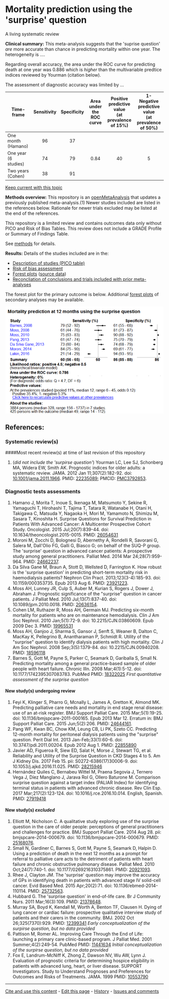 # Mortality prediction using the 'surprise' question

A living systematic review

**Clinical summary:** This meta-analysis suggests that the 'suprise question' *are* more accurate than chance in predicting mortality within one year. The heterogeneity is ....

Regarding overall accuracy, the area under the ROC curve for predicting death at one year was 0.886 which is *higher* than the multivariable predtice indices reviewed by Yourman (citation below).

The assessment of diagnostic accuracy was limited by ...

Time-frame	| Sensitivity|Specificity| Area under the ROC curve|Positive predictive value</br>(at prevalence of 15%) | 1- Negative predictive value</br>(at prevalence of 50%)
| -------------------------- |:--:|:--:|:-----:|:--:|:--:|
One month (Hamano)       | 96 | 37 |       |    |   
One year (6 studies)     | 74 | 79 | 0.84  | 40 | 5
Two years (Cohen)        | 38 | 91 |       |    | 

[Keep current with this topic](Keep-up.md)

**Methods overview:** This repository is an [openMetaAnalysis](https://openmetaanalysis.github.io/) that updates a previously published meta-analysis.(1) Newer studies included are listed in the references below. Rationale for newer trials excluded may be listed at the end of the references. 

This repository is a limited review and contains outcomes data only without PICO and Risk of Bias Tables.  This review does not include a GRADE Profile or Summary of Findings Table.

See [methods](http://openmetaanalysis.github.io/methods.html) for details.

**Results:** Details of the studies included are in the:
* [Description of studies (PICO table)](../../tree/master/study-details/pico-table.md)
* [Risk of bias assessment](../../tree/master/study-details/risk-of-bias.md)
* [Forest plots](../../tree/master/forest-plots) ([source data](../../tree/master/data))
* [Reconcliation of conclusions and trials included with prior meta-analyses](../../tree/master/reconcilation-tables)

The forest plot for the primary outcome is below. Additional [forest plots](../../tree/master/forest-plots) of secondary analyses may be available. 

![Principle results for diagnostic accuracy](https://raw.githubusercontent.com/openMetaAnalysis/Mortality-prediction-using-the-surprise-question/master/forest-plots/Outcome-Primary.png "Principle results for diagnostic accuracy]")

References:
----------------------------------
### Systematic review(s)
####Most recent review(s) at time of last revision of this repository
1. (*did not include the 'surpirse question'*) Yourman LC, Lee SJ, Schonberg MA, Widera EW, Smith AK. Prognostic indices for older adults: a systematic review. JAMA. 2012 Jan 11;307(2):182-92. doi: [10.1001/jama.2011.1966](http://dx.doi.org/10.1001/jama.2011.1966). PMID: [22235089](http://pubmed.gov/22235089); PMCID: [PMC3792853](http://pubmedcentral.gov/PMC3792853).

### Diagnostic tests assessments
1. Hamano J, Morita T, Inoue S, Ikenaga M, Matsumoto Y, Sekine R, Yamaguchi T, Hirohashi T, Tajima T, Tatara R, Watanabe H, Otani H, Takigawa C, Matsuda Y, Nagaoka H, Mori M, Yamamoto N, Shimizu M, Sasara T, Kinoshita H. Surprise
Questions for Survival Prediction in Patients With Advanced Cancer: A Multicenter Prospective Cohort Study. Oncologist. 2015 Jul;20(7):839-44. doi: 10.1634/theoncologist.2015-0015. PMID:  [26054631](http://pubmed.gov/26054631)
2. Moroni M, Zocchi D, Bolognesi D, Abernethy A, Rondelli R, Savorani G, Salera M, Dall'Olio FG, Galli G, Biasco G; on behalf of the SUQ-P group. The 'surprise' question in advanced cancer patients: A prospective study among general practitioners. Palliat Med. 2014 Mar 24;28(7):959-964. PMID: [24662237](http://pubmed.gov/24662237).
3. Da Silva Gane M, Braun A, Stott D, Wellsted D, Farrington K. How robust is the 'surprise question' in predicting short-term mortality risk in haemodialysis patients? Nephron Clin Pract. 2013;123(3-4):185-93. doi: 10.1159/000353735. Epub 2013 Aug 6. PMID: [23921223](http://pubmed.gov/23921223).
4. Moss AH, Lunney JR, Culp S, Auber M, Kurian S, Rogers J, Dower J, Abraham J. Prognostic significance of the "surprise" question in cancer patients. J Palliat  Med. 2010 Jul;13(7):837-40. doi: 10.1089/jpm.2010.0018. PMID: [20636154](http://pubmed.gov/20636154).
5. Cohen LM, Ruthazer R, Moss AH, Germain MJ. Predicting six-month mortality for patients who are on maintenance hemodialysis. Clin J Am Soc Nephrol. 2010 Jan;5(1):72-9. doi: 10.2215/CJN.03860609. Epub 2009 Dec 3. PMID: [19965531](http://pubmed.gov/19965531)
7. Moss AH, Ganjoo J, Sharma S, Gansor J, Senft S, Weaner B, Dalton C, MacKay K, Pellegrino B, Anantharaman P, Schmidt R. Utility of the "surprise" question to identify dialysis patients with high mortality. Clin J Am Soc Nephrol. 2008
Sep;3(5):1379-84. doi: 10.2215/CJN.00940208. PMID: [18596118](http://pubmed.gov/18596118)
6. Barnes S, Gott M, Payne S, Parker C, Seamark D, Gariballa S, Small N. Predicting mortality among a general practice-based sample of older people with heart failure. Chronic Illn. 2008 Mar;4(1):5-12. doi: 10.1177/1742395307083783. PubMed PMID: [18322025](http://pubmed.gov/18322025) _First quantitative assessment of the surprise question_

#### New study(s) undergoing review
1. Feyi K, Klinger S, Pharro G, Mcnally L, James A, Gretton K, Almond MK. Predicting palliative care needs and mortality in end stage renal disease: use of an at-risk register. BMJ Support Palliat Care. 2015 Mar;5(1):19-25. doi: 10.1136/bmjspcare-2011-000165. Epub 2013 Mar 12. Erratum in: BMJ Support Palliat  Care. 2015 Jun;5(2):206. PMID: [24644161](http://pubmed.gov/24644161).
2. Pang WF, Kwan BC, Chow KM, Leung CB, Li PK, Szeto CC. Predicting 12-month mortality for peritoneal dialysis patients using the "surprise" question. Perit Dial Int. 2013 Jan-Feb;33(1):60-6. doi: 10.3747/pdi.2011.00204. Epub 2012 Aug 1. PMID: [22855890](http://pubmed.gov/22855890)
3. Javier AD, Figueroa R, Siew ED, Salat H, Morse J, Stewart TG, et al. Reliability and Utility of the Surprise Question in CKD Stages 4 to 5. Am J Kidney Dis. 2017 Feb 15. pii: S0272-6386(17)30006-9. doi: 10.1053/j.ajkd.2016.11.025. PMID: [28215946](http://pubmed.gov/28215946)
4. Hernández Quiles C, Bernabeu Wittel M, Praena Segovia J, Ternero Vega J, Díez Manglano J, Jarava Rol G, Ollero Baturone M. Comparison surprise question against a target index (PALIAR Index) for identifying terminal status in patients with advanced chronic disease. Rev Clin Esp. 2017 Mar;217(2):123-124. doi: 10.1016/j.rce.2016.10.014. English, Spanish. PMID: [27919418](http://pubmed.gov/27919418)

#### New study(s) *excluded* 
1. Elliott M, Nicholson C. A qualitative study exploring use of the surprise question in the care of older people: perceptions of general practitioners and challenges for practice. BMJ Support Palliat Care. 2014 Aug 28. pii:
bmjspcare-2014-000679. doi: 10.1136/bmjspcare-2014-000679. PMID: [25168076](http://pubmed.gov/25168076).
2. Small N, Gardiner C, Barnes S, Gott M, Payne S, Seamark D, Halpin D. Using a prediction of death in the next 12 months as a prompt for referral to palliative care acts to the detriment of patients with heart failure and chronic obstructive
pulmonary disease. Palliat Med. 2010 Oct;24(7):740-1. doi: 10.1177/0269216310375861. PMID: [20921093](http://pubmed.gov/20921093).
3. Rhee J, Clayton JM. The 'surprise' question may improve the accuracy of GPs in identifying death in patients with advanced stage IV solid-cell cancer. Evid Based Med. 2015 Apr;20(2):71. doi: 10.1136/ebmed-2014-110114. PMID: [25732563](http://pubmed.gov/25732563).
4. Hubbard G. The 'surprise question' in end-of-life care. Br J Community Nurs. 2011 Mar;16(3):109. PMID: [21378648](http://pubmed.gov/21378648).
5. Murray SA, Boyd K, Kendall M, Worth A, Benton TF, Clausen H. Dying of lung cancer or cardiac failure: prospective qualitative interview study of patients and their carers in the community. BMJ. 2002 Oct 26;325(7370):929.  PMID: [12399341](http://pubmed.gov/12399341) _Early conceptualization of the surpirse question, but no data provided_
6. Pattison M, Romer AL. Improving Care Through the End of Life: launching a primary care clinic-based program. J Palliat Med. 2001 Summer;4(2):249-54. PubMed PMID: [11441634](http://pubmed.gov/11441634) _Initial conceptualization of the surpirse question, but no data provided_
7. Fox E, Landrum-McNiff K, Zhong Z, Dawson NV, Wu AW, Lynn J. Evaluation of prognostic criteria for determining hospice eligibility in patients with advanced lung, heart, or liver disease. SUPPORT Investigators. Study to Understand
Prognoses and Preferences for Outcomes and Risks of Treatments. JAMA. 1999 PMID: [10553790](http://pubmed.gov/10553790)

-------------------------------
[Cite and use this content](https://github.com/openMetaAnalysis/openMetaAnalysis.github.io/blob/master/reusing.MD)  - [Edit this page](../../edit/master/README.md) - [History](../../commits/master/README.md)  - 
[Issues and comments](../../issues?q=is%3Aboth+is%3Aissue)

